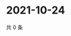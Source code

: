 # 2021-10-24

共 0 条

<!-- BEGIN WEIBO -->
<!-- 最后更新时间 Sun Oct 24 2021 06:13:36 GMT+0800 (China Standard Time) -->

<!-- END WEIBO -->

